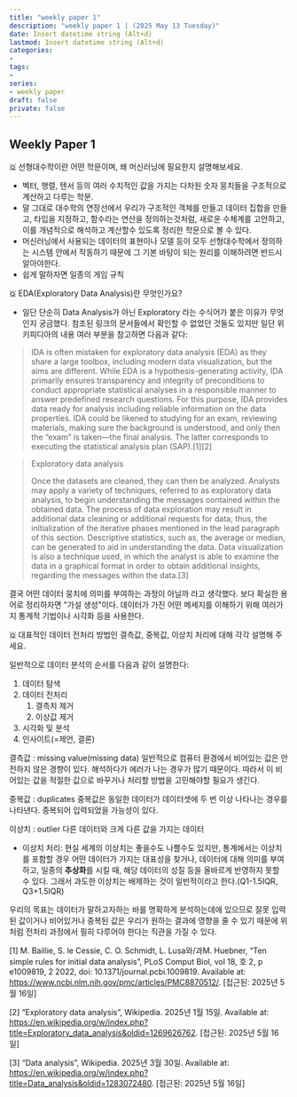 ```yaml
---
title: "weekly paper 1"
description: "weekly paper 1 | (2025 May 13 Tuesday)"
date: Insert datetime string (Alt+d)
lastmod: Insert datetime string (Alt+d)
categories: 
- 
tags: 
- 
series:
- weekly paper
draft: false
private: false
---
```


## Weekly Paper 1

🇶 선형대수학이란 어떤 학문이며, 왜 머신러닝에 필요한지 설명해보세요.
- 벡터, 행렬, 텐서 등의 여러 수치적인 값을 가지는 다차원 숫자 뭉치들을 구조적으로 계산하고 다루는 학문.
- 말 그대로 대수학의 연장선에서 우리가 구조적인 객체를 만들고 데이터 집합을 만들고, 타입을 지정하고, 함수라는 연산을 정의하는것처럼, 새로운 수체계를 고안하고, 이를 개념적으로 해석하고 계산할수 있도록 정리한 학문으로 볼 수 있다.
- 머신러닝에서 사용되는 데이터의 표현이나 모델 등이 모두 선형대수학에서 정의하는 시스템 안에서 작동하기 때문에 그 기본 바탕이 되는 원리를 이해하려면 반드시 알아야한다.
- 쉽게 말하자면 일종의 게임 규칙

🇶 EDA(Exploratory Data Analysis)란 무엇인가요?
- 일단 단순히 Data Analysis가 아닌 Exploratory 라는 수식어가 붙은 이유가 무엇인지 궁금했다.
참조된 링크의 문서들에서 확인할 수 없었던 것들도 있지만 일단 위키피디아의 내용 여러 부분을 참고하면 다음과 같다:

> IDA is often mistaken for exploratory data analysis (EDA) as they share a large toolbox, including modern data visualization, but the aims are different. While EDA is a hypothesis-generating activity, IDA primarily ensures transparency and integrity of preconditions to conduct appropriate statistical analyses in a responsible manner to answer predefined research questions. For this purpose, IDA provides data ready for analysis including reliable information on the data properties. IDA could be likened to studying for an exam, reviewing materials, making sure the background is understood, and only then the “exam” is taken—the final analysis. The latter corresponds to executing the statistical analysis plan (SAP).[1][2]

> Exploratory data analysis
> 
> Once the datasets are cleaned, they can then be analyzed. Analysts may apply a variety of techniques, referred to as exploratory data analysis, to begin understanding the messages contained within the obtained data. The process of data exploration may result in additional data cleaning or additional requests for data; thus, the initialization of the iterative phases mentioned in the lead paragraph of this section. Descriptive statistics, such as, the average or median, can be generated to aid in understanding the data. Data visualization is also a technique used, in which the analyst is able to examine the data in a graphical format in order to obtain additional insights, regarding the messages within the data.[3]

결국 어떤 데이터 뭉치에 의미를 부여하는 과정이 아닐까 라고 생각했다.
보다 확실한 용어로 정리하자면 "가설 생성"이다.
데이터가 가진 어떤 메세지를 이해하기 위해 여러가지 통계적 기법이나 시각화 등을 사용한다.

🇶 대표적인 데이터 전처리 방법인 결측값, 중복값, 이상치 처리에 대해 각각 설명해 주세요.

일반적으로 데이터 분석의 순서를 다음과 같이 설명한다:
1. 데이터 탐색
2. 데이터 전처리
    1. 결측치 제거 
    2. 이상값 제거
3. 시각화 및 분석
4. 인사이트(=제언, 결론)

결측값
: missing value(missing data)
일반적으로 컴퓨터 환경에서 비어있는 값은 안전하지 않은 경향이 있다. 해석하다가 에러가 나는 경우가 많기 때문이다.
따라서 이 비어있는 값을 적절한 값으로 바꾸거나 처리할 방법을 고민해야할 필요가 생긴다.

중복값
: duplicates
중복값은 동일한 데이터가 데이터셋에 두 번 이상 나타나는 경우를 나타낸다. 중복되어 입력되었을 가능성이 있다.

이상치
: outlier
다른 데이터와 크게 다른 값을 가지는 데이터

- 이상치 처리:
현실 세계의 이상치는 좋을수도 나쁠수도 있지만, 통계에서는 이상치를 포함할 경우 어떤 데이터가 가지는 대표성을 찾거나, 데이터에 대해 의미를 부여하고, 일종의 **추상화**를 시킬 때, 해당 데이터의 성질 등을 올바르게 반영하지 못할 수 있다. 그래서 과도한 이상치는 배제하는 것이 일반적이라고 한다.(Q1-1.5IQR, Q3+1.5IQR)

우리의 목표는 데이터가 말하고자하는 바를 명확하게 분석하는데에 있으므로 잘못 입력된 값이거나 비어있거나 중복된 값은 우리가 원하는 결과에 영향을 줄 수 있기 때문에 위처럼 전처리 과정에서 필히 다루어야 한다는 직관을 가질 수 있다.


[1] M. Baillie, S. le Cessie, C. O. Schmidt, L. Lusa와/과M. Huebner, “Ten simple rules for initial data analysis”, PLoS Comput Biol, vol 18, 호 2, p e1009819, 2 2022, doi: 10.1371/journal.pcbi.1009819. Available at: https://www.ncbi.nlm.nih.gov/pmc/articles/PMC8870512/. [접근된: 2025년 5월 16일]

[2] “Exploratory data analysis”, Wikipedia. 2025년 1월 15일. Available at: https://en.wikipedia.org/w/index.php?title=Exploratory_data_analysis&oldid=1269626762. [접근된: 2025년 5월 16일]

[3] “Data analysis”, Wikipedia. 2025년 3월 30일. Available at: https://en.wikipedia.org/w/index.php?title=Data_analysis&oldid=1283072480. [접근된: 2025년 5월 16일]